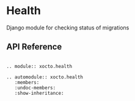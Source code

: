 # Health

Django module for checking status of migrations

## API Reference

```{eval-rst}

.. module:: xocto.health

.. automodule:: xocto.health
   :members:
   :undoc-members:
   :show-inheritance:
```